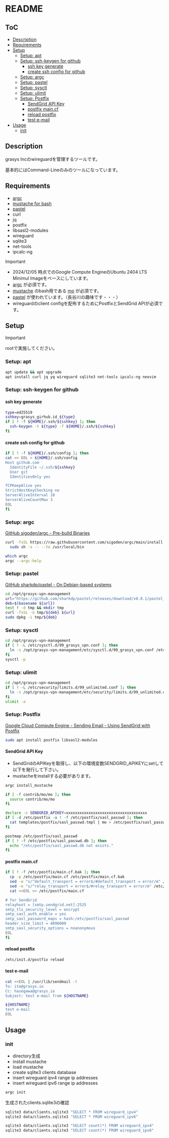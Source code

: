 # README

## ToC

<!-- mtoc-start -->

* [Description](#description)
* [Requirements](#requirements)
* [Setup](#setup)
  * [Setup: apt](#setup-apt)
  * [Setup: ssh-keygen for github](#setup-ssh-keygen-for-github)
    * [ssh key generate](#ssh-key-generate)
    * [create ssh config for github](#create-ssh-config-for-github)
  * [Setup: argc](#setup-argc)
  * [Setup: pastel](#setup-pastel)
  * [Setup: sysctl](#setup-sysctl)
  * [Setup: ulimit](#setup-ulimit)
  * [Setup: Postfix](#setup-postfix)
    * [SendGrid API Key](#sendgrid-api-key)
    * [postfix main.cf](#postfix-maincf)
    * [reload postfix](#reload-postfix)
    * [test e-mail](#test-e-mail)
* [Usage](#usage)
  * [init](#init)

<!-- mtoc-end -->

## Description

grasys Incのwireguardを管理するツールです。

基本的にはCommand-Lineのみのツールになっています。

## Requirements

- [argc](https://github.com/sigoden/argc)
- [mustache for bash](https://github.com/tests-always-included/mo)
- [pastel](https://github.com/sharkdp/pastel)
- curl
- jq
- postfix
- libsasl2-modules
- wireguard
- sqlite3
- net-tools
- ipcalc-ng

> [!IMPORTANT]
>
> - 2024/12/05 時点でのGoogle Compute EngineのUbuntu 2404 LTS Minimul Imageをベースにしています。
> - [argc](https://github.com/sigoden/argc) が必須です。
> - [mustache](https://mustache.github.io/) のbash用である [mo](https://github.com/tests-always-included/mo) が必須です。
> - [pastel](https://github.com/sharkdp/pastel) が使われています。（長谷川の趣味です・・・）
> - wireguardのclient configを配布するためにPostfixとSendGrid APIが必須です。

## Setup

> [!IMPORTANT]
> rootで実施してください。

### Setup: apt

```bash
apt update && apt upgrade
apt install curl jq yq wireguard sqlite3 net-tools ipcalc-ng neovim
```

### Setup: ssh-keygen for github

#### ssh key generate

```bash
type=ed25519
sshkey=grasys_girhub.id_${type}
if [ ! -f ${HOME}/.ssh/${sshkey} ]; then
  ssh-keygen -t ${type} -f ${HOME}/.ssh/${sshkey}
fi
```

#### create ssh config for github

```bash
if [ ! -f ${HOME}/.ssh/config ]; then
cat << EOL > ${HOME}/.ssh/config
Host github.com
  IdentityFile ~/.ssh/${sshkey}
  User git
  IdentitiesOnly yes

TCPKeepAlive yes
StrictHostKeyChecking no
ServerAliveInterval 10
ServerAliveCountMax 3
EOL
fi
```

### Setup: argc

[GitHub sigoden/argc - Pre-bulld Binaries](https://github.com/sigoden/argc?tab=readme-ov-file#pre-built-binaries)

```bash
curl -fsSL https://raw.githubusercontent.com/sigoden/argc/main/install.sh | \
  sudo sh -s -- --to /usr/local/bin
```

```bash
which argc
argc --argc-help
```

### Setup: pastel

[GitHub sharkdp/pastel - On Debian-based systems](https://github.com/sharkdp/pastel?tab=readme-ov-file#on-debian-based-systems)

```bash
cd /opt/grasys-vpn-management
url="https://github.com/sharkdp/pastel/releases/download/v0.8.1/pastel_0.8.1_amd64.deb"
deb=$(basename ${url})
test ! -d tmp && mkdir tmp
curl -fsSL -o tmp/${deb} ${url}
sudo dpkg -i tmp/${deb}
```

### Setup: sysctl

```bash
cd /opt/grasys-vpn-management
if [ ! -L /etc/sysctl.d/99_grasys_vpn.conf ]; then
  ln -s /opt/grasys-vpn-management/etc/sysctl.d/99_grasys_vpn.conf /etc/sysctl.d/99_grasys_vpn.conf
fi
sysctl -p
```

### Setup: ulimit

```bash
cd /opt/grasys-vpn-management
if [ ! -L /etc/security/limits.d/99_unlimited.conf ]; then
  ln -s /opt/grasys-vpn-management/etc/security/limits.d/99_unlimited.conf /etc/security/limits.d/99_unlimited.conf
fi
ulimit -a
```

### Setup: Postfix

[Google Cloud Compute Engine - Sending Email - Using SendGrid with Postfix](https://cloud.google.com/compute/docs/tutorials/sending-mail/using-sendgrid?hl=ja)

```bash
sudo apt install postfix libsasl2-modules
```

#### SendGrid API Key

- SendGridのAPIKeyを取得し、以下の環境変数SENDGRID_APIKEYにsetして以下を発行して下さい。
- mustacheをinstallする必要があります。

```bash
argc install_mustache

if [ -f contrib/mo/mo ]; then
  source contrib/mo/mo
fi 

declare -x SENDGRID_APIKEY=xxxxxxxxxxxxxxxxxxxxxxxxxxxxxxxxxxxx
if [ -d /etc/postfix -a ! -f /etc/postfix/sasl_passwd ]; then
  cat templates/postfix/sasl_passwd.tmpl | mo > /etc/postfix/sasl_passwd
fi

postmap /etc/postfix/sasl_passwd
if [ ! -f /etc/postfix/sasl_passwd.db ]; then
  echo "/etc/postfix/sasl_passwd.db not exists."
fi
```

#### postfix main.cf

```bash
if [ ! -f /etc/postfix/main.cf.bak ]; then
  cp -p /etc/postfix/main.cf /etc/postfix/main.cf.bak
  sed -e "s/^default_transport = error$/#default_transport = error/m" /etc/postfix/main.cf > /etc/postfix/main.cf
  sed -e "s/^relay_transport = error$/#relay_transport = error/m" /etc/postfix/main.cf > /etc/postfix/main.cf
  cat <<EOL >> /etc/postfix/main.cf

# for SendGrid
relayhost = [smtp.sendgrid.net]:2525
smtp_tls_security_level = encrypt
smtp_sasl_auth_enable = yes
smtp_sasl_password_maps = hash:/etc/postfix/sasl_passwd
header_size_limit = 4096000
smtp_sasl_security_options = noanonymous
EOL
fi
```

#### reload postfix

```bash
/etc/init.d/postfix reload
```

#### test e-mail

```bash
cat <<EOL | /usr/lib/sendmail -t
To: ito@grasys.io
Cc: hasegawa@grasys.io
Subject: test e-mail from ${HOSTNAME}

${HOSTNAME}
test e-mail
EOL
```

## Usage

### init

- directory生成
- install mustache
- load mustache
- create sqlite3 clients database
- insert wireguard ipv4 range ip addresses
- insert wireguard ipv6 range ip addresses

```bash
argc init
```

生成されたclients.sqlite3の確認

```bash
sqlite3 data/clients.sqlite3 "SELECT * FROM wireguard_ipv4"
sqlite3 data/clients.sqlite3 "SELECT * FROM wireguard_ipv6"

sqlite3 data/clients.sqlite3 "SELECT count(*) FROM wireguard_ipv4"
sqlite3 data/clients.sqlite3 "SELECT count(*) FROM wireguard_ipv6"
```
